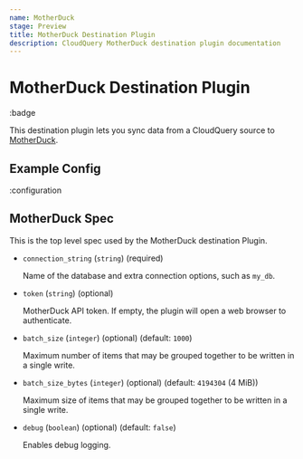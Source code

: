 ```yaml
---
name: MotherDuck
stage: Preview
title: MotherDuck Destination Plugin
description: CloudQuery MotherDuck destination plugin documentation
---
```

# MotherDuck Destination Plugin

:badge

This destination plugin lets you sync data from a CloudQuery source to [MotherDuck](https://motherduck.com/).

## Example Config

:configuration

## MotherDuck Spec

This is the top level spec used by the MotherDuck destination Plugin.

- `connection_string` (`string`) (required)

  Name of the database and extra connection options, such as `my_db`.

- `token` (`string`) (optional)

  MotherDuck API token. If empty, the plugin will open a web browser to authenticate.

- `batch_size` (`integer`) (optional) (default: `1000`)

  Maximum number of items that may be grouped together to be written in a single write.

- `batch_size_bytes` (`integer`) (optional) (default: `4194304` (4 MiB))

  Maximum size of items that may be grouped together to be written in a single write.

- `debug` (`boolean`) (optional) (default: `false`)

  Enables debug logging.
